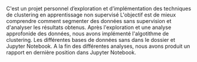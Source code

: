 C'est un projet personnel d’exploration et d’implémentation des techniques de clustering en apprentissage non supervisé
L'objectif est de mieux comprendre comment segmenter des données sans supervision et d'analyser les résultats obtenus.
Après l'exploration et une analyse approfonide des données, nous avons implémenté l'algotithme de clustering.
Les différentes bases de données sans dans le dossier et Jupyter Notebook.
A la fin des différentes analyses, nous avons produit un rapport en dernière position dans Jupyter Notebook.

